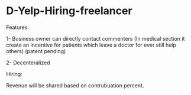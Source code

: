# D-Yelp-Hiring-freelancer

Features:

1- Business owner can directly contact commenters (In medical section it create an incentive for patients which leave a doctor for ever still help others) (patent pending)

2- Decenteralized


Hiring: 

Revenue will be shared based on contrubuation percent.
